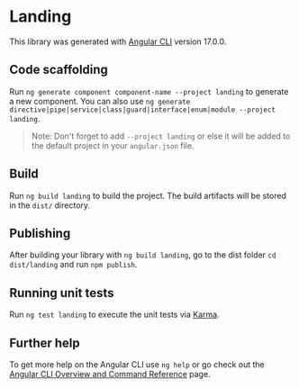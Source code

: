# Landing

This library was generated with [Angular CLI](https://github.com/angular/angular-cli) version 17.0.0.

## Code scaffolding

Run `ng generate component component-name --project landing` to generate a new component. You can also use
`ng generate directive|pipe|service|class|guard|interface|enum|module --project landing`.

> Note: Don't forget to add `--project landing` or else it will be added to the default project in your `angular.json` file.

## Build

Run `ng build landing` to build the project. The build artifacts will be stored in the `dist/` directory.

## Publishing

After building your library with `ng build landing`, go to the dist folder `cd dist/landing` and run `npm publish`.

## Running unit tests

Run `ng test landing` to execute the unit tests via [Karma](https://karma-runner.github.io).

## Further help

To get more help on the Angular CLI use `ng help` or go check out the [Angular CLI Overview and Command Reference](https://angular.io/cli) page.
